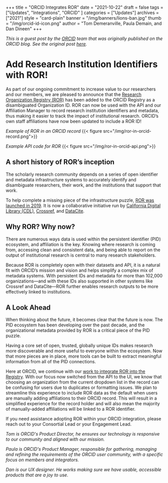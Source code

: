 +++
title = "ORCID Integrates ROR"
date = "2021-10-22"
draft = false
tags = ["Updates", "Integrations", "ORCID" ]
categories = ["Updates"]
archives = ["2021"]
style = "card-plain"
banner = "/img/banners/lions-ban.jpg"
thumb = "/img/orcid-id-icon.png"
author = "Tom Demeranville, Paula Demain, and Dan Dineen"
+++

_This is a guest post by the [ORCID](https://orcid.org) team that was originally published on the ORCID blog. See the original post [here](https://info.orcid.org/add-research-institution-identifiers-with-ror/)._

# Add Research Institution Identifiers with ROR!

As part of our ongoing commitment to increase value to our researchers and our members, we are pleased to announce that the [Research Organization Registry (ROR)](https://ror.org) has been added to the ORCID Registry as a disambiguated Organization ID. ROR can now be used with the API and our Affiliation Manager to record research institution identifiers and metadata, thus making it easier to track the impact of institutional research. ORCID’s own staff affiliations have now been updated to include a ROR ID!

_Example of ROR in an ORCID record_
{{< figure src="/img/ror-in-orcid-record.png">}}

_Example API code for ROR_
{{< figure src="/img/ror-in-orcid-api.png">}}

## A short history of ROR’s inception
The scholarly research community depends on a series of open identifier and metadata infrastructure systems to accurately identify and disambiguate researchers, their work, and the institutions that support that work.

To help complete a missing piece of the infrastructure puzzle, [ROR was launched in 2019](https://ror.org/about/#history). It  is now a collaborative initiative run by [California Digital Library (CDL)](https://cdlib.org), [Crossref](https://www.crossref.org), and [DataCite](https://datacite.org).

## Why ROR? Why now?
There are numerous ways data is used within the persistent identifier (PID) ecosystem, and affiliation is the key. Knowing where research is coming from, accessing clean and consistent data, and being able to report on the output of institutional research is central to many research stakeholders.

Because ROR is completely open with their datasets and API, it is a natural fit with ORCID’s mission and vision and helps simplify a complex mix of metadata systems. With persistent IDs and metadata for more than 102,000 organizations—and with these IDs also supported in other systems like Crossref and DataCite—ROR further enables research outputs to be more effectively linked to institutions.

## A Look Ahead
When thinking about the future, it becomes clear that the future is now. The PID ecosystem has been developing over the past decade, and the organizational metadata provided by ROR is a critical piece of the PID puzzle.

Having a core set of open, trusted, globally unique IDs makes research more discoverable and more useful to everyone within the ecosystem. Now that more pieces are in place, more tools can be built to extract meaningful information from all of the PID connections.

Here at ORCID, we continue with our [work to integrate ROR into the Registry](https://trello.com/c/JEkqoTb5/67-epic-integrate-ror-research-organization-registry-and-rationalize-organization-ids). With our focus now switched from the API to the UI, we know that choosing an organization from the current dropdown list in the record can be confusing for users due to duplicates or formatting issues. We plan to streamline this experience to include ROR data as the default when users are manually adding affiliations to their ORCID record. This will result in a simplified experience for the record holder and will also mean the majority of manually-added affiliations will be linked to a ROR identifier.

If you need assistance adopting ROR within your ORCID integration, please reach out to your Consortial Lead or your Engagement Lead.

_Tom is ORCID's Product Director, he ensures our technology is responsive to our community and aligned with our mission._

_Paula is ORCID's Product Manager, responsible for gathering, managing and refining the requirements of the ORCID user community, with a specific focus on members and integrators._

_Dan is our UX designer. He works making sure we have usable, accessible products that are a joy to use._
